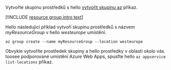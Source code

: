 Vytvořte skupinu prostředků s hello [vytvořit skupinu az](/cli/azure/group#create) příkaz.

[!INCLUDE [resource group intro text](resource-group.md)]

Hello následující příklad vytvoří skupinu prostředků s názvem *myResourceGroup* v hello *westeurope* umístění.

```azurecli-interactive
az group create --name myResourceGroup --location westeurope
```

Obvykle vytvoříte prostředek skupiny a hello prostředky v oblasti okolo vás. toosee podporované umístění Azure Web Apps, spusťte hello `az appservice list-locations` příkaz. 

